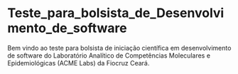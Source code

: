 # Teste_para_bolsista_de_Desenvolvimento_de_software
Bem vindo ao teste para bolsista de iniciação científica em desenvolvimento de software do Laboratório Analítico de Competências Moleculares e Epidemiológicas (ACME Labs) da Fiocruz Ceará.
